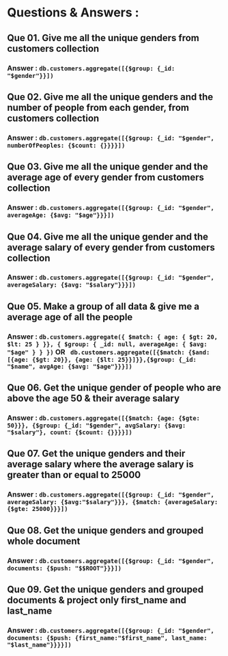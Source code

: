 # Questions & Answers :

## Que 01. Give me all the unique genders from customers collection

### Answer : `db.customers.aggregate([{$group: {_id: "$gender"}}])`

## Que 02. Give me all the unique genders and the number of people from each gender, from customers collection

### Answer : `db.customers.aggregate([{$group: {_id: "$gender", numberOfPeoples: {$count: {}}}}])`

## Que 03. Give me all the unique gender and the average age of every gender from customers collection

### Answer : `db.customers.aggregate([{$group: {_id: "$gender", averageAge: {$avg: "$age"}}}])`

## Que 04. Give me all the unique gender and the average salary of every gender from customers collection

### Answer : `db.customers.aggregate([{$group: {_id: "$gender", averageSalary: {$avg: "$salary"}}}])`

## Que 05. Make a group of all data & give me a average age of all the people

### Answer : `db.customers.aggregate({ $match: { age: { $gt: 20, $lt: 25 } }}, { $group: { _id: null, averageAge: { $avg: "$age" } } })` OR ` db.customers.aggregate([{$match: {$and: [{age: {$gt: 20}}, {age: {$lt: 25}}]}},{$group: {_id: "$name", avgAge: {$avg: "$age"}}}])`

## Que 06. Get the unique gender of people who are above the age 50 & their average salary

### Answer : `db.customers.aggregate([{$match: {age: {$gte: 50}}}, {$group: {_id: "$gender", avgSalary: {$avg: "$salary"}, count: {$count: {}}}}])`

## Que 07. Get the unique genders and their average salary where the average salary is greater than or equal to 25000

### Answer : `db.customers.aggregate([{$group: {_id: "$gender", averageSalary: {$avg:"$salary"}}}, {$match: {averageSalary: {$gte: 25000}}}])`

## Que 08. Get the unique genders and grouped whole document

### Answer : `db.customers.aggregate([{$group: {_id: "$gender", documents: {$push: "$$ROOT"}}}])`

## Que 09. Get the unique genders and grouped documents & project only first_name and last_name

### Answer : `db.customers.aggregate([{$group: {_id: "$gender", documents: {$push: {first_name:"$first_name", last_name: "$last_name"}}}}])`